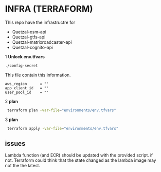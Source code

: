 # INFRA (TERRAFORM)

This repo have the infrastructre for
 * Quetzal-osm-api
 * Quetzal-gtfs-api
 * Quetzal-matrixroadcaster-api
 * Quetzal-cognito-api

 1 **Unlock env.tfvars**

```bash
./config-secret
```
This file contain this information.

    aws_region      = ""
    app_client_id   = ""
    user_pool_id    = ""

2 **plan**

```bash
 terraform plan -var-file="environments/env.tfvars"
```

3 **plan**

```bash
 terraform apply -var-file="environments/env.tfvars"
```

## issues
Lambda function (and ECR) should be updated with the provided script.
if not. Terraform could think that the state changed as the lambda image may not the the latest.